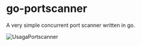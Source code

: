 # go-portscanner
A very simple concurrent port scanner written in go.

![UsagaPortscanner](https://user-images.githubusercontent.com/21336122/115212323-ac6f9d80-a100-11eb-8faa-552e21421054.JPG)
